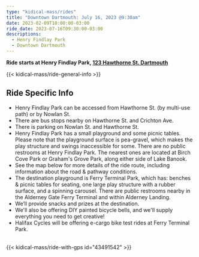 ```yaml
---
type: "kidical-mass/rides"
title: "Downtown Dartmouth: July 16, 2023 @9:30am"
date: 2023-02-09T10:00:00-03:00
ride_date: 2023-07-16T09:30:00-03:00
descriptions: 
  - Henry Findlay Park
  - Downtown Dartmouth
---
```


**Ride starts at Henry Findlay Park, [123 Hawthorne St. Dartmouth](https://www.google.com/maps/place/Henry+Findlay+Park,+123+Hawthorne+St,+Dartmouth,+NS+B2Y+2Z1/@44.6750035,-63.5628289,19z/data=!4m15!1m8!3m7!1s0x4b5a23fce0a7c0bf:0x50365f0bc071b811!2s123+Hawthorne+St,+Dartmouth,+NS+B2Y+2Z1!3b1!8m2!3d44.674474!4d-63.5633308!16s%2Fg%2F11c1kbykc2!3m5!1s0x4b5a23fce2345e53:0x783c364b10604b04!8m2!3d44.6747248!4d-63.562616!16s%2Fg%2F11bvtb5gvy?entry=ttu)**

{{< kidical-mass/ride-general-info >}}

## Ride Specific Info

* Henry Findlay Park can be accessed from Hawthorne St. (by multi-use path) or by Nowlan St.
* There are bus stops nearby on Hawthorne St. and Crichton Ave.
* There is parking on Nowlan St. and Hawthorne St.
* Henry Findlay Park has a small playground and some picnic tables. Please note that the playground surface is pea-gravel, which makes the play structure and swings inaccessible for some. There are no public restrooms at Henry Findlay Park. The nearest ones are located at Birch Cove Park or Graham's Grove Park, along either side of Lake Banook.
* See the map below for more details of the ride route, including information about the road & pathway conditions.
* The destination playground is Ferry Terminal Park, which has: benches & picnic tables for seating, one large play structure with a rubber surface, and a spinning carousel. There are public restrooms nearby in the Alderney Gate Ferry Terminal and within Alderney Landing.
* We’ll provide snacks and prizes at the destination.
* We'll also be offering DIY painted bicycle bells, and we'll supply everything you need to get creative!
* Halifax Cycles will be offering e-cargo bike test rides at Ferry Terminal Park.

<br/>
{{< kidical-mass/ride-with-gps id="43491542" >}}
